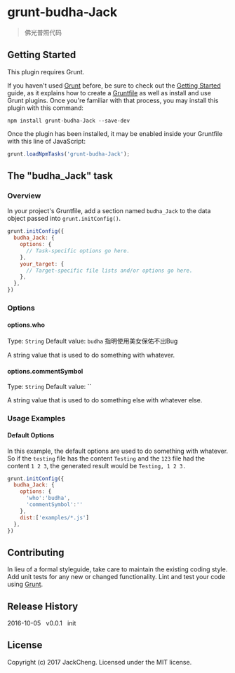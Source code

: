 # grunt-budha-Jack

> 佛光普照代码

## Getting Started
This plugin requires Grunt.

If you haven't used [Grunt](http://gruntjs.com/) before, be sure to check out the [Getting Started](http://gruntjs.com/getting-started) guide, as it explains how to create a [Gruntfile](http://gruntjs.com/sample-gruntfile) as well as install and use Grunt plugins. Once you're familiar with that process, you may install this plugin with this command:

```shell
npm install grunt-budha-Jack --save-dev
```

Once the plugin has been installed, it may be enabled inside your Gruntfile with this line of JavaScript:

```js
grunt.loadNpmTasks('grunt-budha-Jack');
```

## The "budha_Jack" task

### Overview
In your project's Gruntfile, add a section named `budha_Jack` to the data object passed into `grunt.initConfig()`.

```js
grunt.initConfig({
  budha_Jack: {
    options: {
      // Task-specific options go here.
    },
    your_target: {
      // Target-specific file lists and/or options go here.
    },
  },
})
```

### Options

#### options.who
Type: `String`
Default value: `budha`
指明使用美女保佑不出Bug

A string value that is used to do something with whatever.

#### options.commentSymbol
Type: `String`
Default value: ``

A string value that is used to do something else with whatever else.

### Usage Examples

#### Default Options
In this example, the default options are used to do something with whatever. So if the `testing` file has the content `Testing` and the `123` file had the content `1 2 3`, the generated result would be `Testing, 1 2 3.`

```js
grunt.initConfig({
  budha_Jack: {
    options: {
      'who':'budha',
      'commentSymbol':''
    },
    dist:['examples/*.js']
  },
})
```

## Contributing
In lieu of a formal styleguide, take care to maintain the existing coding style. Add unit tests for any new or changed functionality. Lint and test your code using [Grunt](http://gruntjs.com/).

## Release History
2016-10-05&nbsp;&nbsp;&nbsp;v0.0.1&nbsp;&nbsp;&nbsp;init

## License
Copyright (c) 2017 JackCheng. Licensed under the MIT license.
